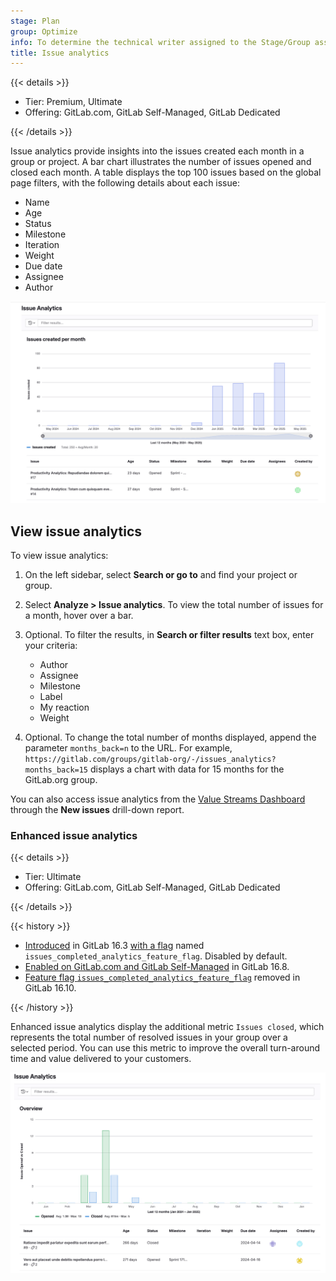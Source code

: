 ```yaml
---
stage: Plan
group: Optimize
info: To determine the technical writer assigned to the Stage/Group associated with this page, see https://handbook.gitlab.com/handbook/product/ux/technical-writing/#assignments
title: Issue analytics
---
```


{{< details >}}

- Tier: Premium, Ultimate
- Offering: GitLab.com, GitLab Self-Managed, GitLab Dedicated

{{< /details >}}

Issue analytics provide insights into the issues created each month in a group or project.
A bar chart illustrates the number of issues opened and closed each month.
A table displays the top 100 issues based on the global page filters, with the following details about each issue:

- Name
- Age
- Status
- Milestone
- Iteration
- Weight
- Due date
- Assignee
- Author

![Issue analytics bar chart and table for a group](img/issue_analytics_v17_8.png)

## View issue analytics

To view issue analytics:

1. On the left sidebar, select **Search or go to** and find your project or group.
1. Select **Analyze > Issue analytics**. To view the total number of issues for a month, hover over a bar.
1. Optional. To filter the results, in **Search or filter results** text box, enter your criteria:

   - Author
   - Assignee
   - Milestone
   - Label
   - My reaction
   - Weight

1. Optional. To change the total number of months displayed, append the parameter `months_back=n` to the URL.
For example, `https://gitlab.com/groups/gitlab-org/-/issues_analytics?months_back=15`
displays a chart with data for 15 months for the GitLab.org group.

You can also access issue analytics from the [Value Streams Dashboard](../../analytics/value_streams_dashboard.md) through the **New issues** drill-down report.

### Enhanced issue analytics

{{< details >}}

- Tier: Ultimate
- Offering: GitLab.com, GitLab Self-Managed, GitLab Dedicated

{{< /details >}}

{{< history >}}

- [Introduced](https://gitlab.com/gitlab-org/gitlab/-/issues/233905/) in GitLab 16.3 [with a flag](../../../administration/feature_flags/_index.md) named `issues_completed_analytics_feature_flag`. Disabled by default.
- [Enabled on GitLab.com and GitLab Self-Managed](https://gitlab.com/gitlab-org/gitlab/-/issues/437542) in GitLab 16.8.
- [Feature flag `issues_completed_analytics_feature_flag`](https://gitlab.com/gitlab-org/gitlab/-/merge_requests/146766) removed in GitLab 16.10.

{{< /history >}}

Enhanced issue analytics display the additional metric `Issues closed`, which represents the total number of resolved issues in your group over a selected period.
You can use this metric to improve the overall turn-around time and value delivered to your customers.

![Enhanced issue analytics bar chart and table for a group](img/enhanced_issue_analytics_v17_8.png)
